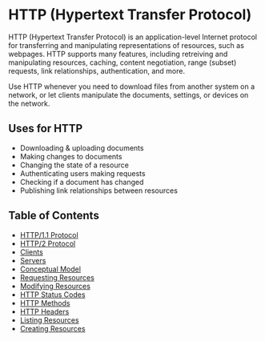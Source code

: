 # HTTP (Hypertext Transfer Protocol)

HTTP (Hypertext Transfer Protocol) is an application-level Internet protocol for transferring and manipulating representations of resources, such as webpages. HTTP supports many features, including retreiving and manipulating resources, caching, content negotiation, range (subset) requests, link relationships, authentication, and more.

Use HTTP whenever you need to download files from another system on a network, or let clients manipulate the documents, settings, or devices on the network.

## Uses for HTTP

* Downloading & uploading documents
* Making changes to documents
* Changing the state of a resource
* Authenticating users making requests
* Checking if a document has changed
* Publishing link relationships between resources

## Table of Contents

* [HTTP/1.1 Protocol](http-syntax-1.html)
* [HTTP/2 Protocol](http-syntax-2.html)
* [Clients](client.html)
* [Servers](server.html)
* [Conceptual Model](stack.html)
* [Requesting Resources](retreiving-resources.html)
* [Modifying Resources](modifying-resources.html)
* [HTTP Status Codes](http-status.html)
* [HTTP Methods](http-methods.html)
* [HTTP Headers](http-headers.html)
* [Listing Resources](modifying-resources.html)
* [Creating Resources](modifying-resources.html)
